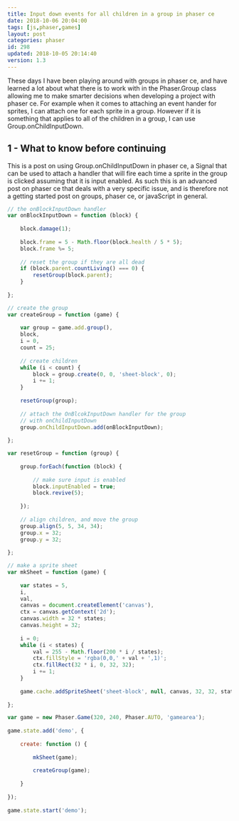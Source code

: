 ```yaml
---
title: Input down events for all children in a group in phaser ce
date: 2018-10-06 20:04:00
tags: [js,phaser,games]
layout: post
categories: phaser
id: 298
updated: 2018-10-05 20:14:40
version: 1.3
---
```


These days I have been playing around with groups in phaser ce, and have learned a lot about what there is to work with in the Phaser.Group class allowing me to make smarter decisions when developing a project with phaser ce. For example when it comes to attaching an event hander for sprites, I can attach one for each sprite in a group. However if it is something that applies to all of the children in a group, I can use Group.onChildInputDown.

<!-- more -->

## 1 - What to know before continuing

This is a post on using Group.onChildInputDown in phaser ce, a Signal that can be used to attach a handler that will fire each time a sprite in the group is clicked assuming that it is input enabled. As such this is an advanced post on phaser ce that deals with a very specific issue, and is therefore not a getting started post on groups, phaser ce, or javaScript in general.


```js
// the onBlockInputDown handler
var onBlockInputDown = function (block) {
 
    block.damage(1);
 
    block.frame = 5 - Math.floor(block.health / 5 * 5);
    block.frame %= 5;
 
    // reset the group if they are all dead
    if (block.parent.countLiving() === 0) {
        resetGroup(block.parent);
    }
 
};
```

```js
// create the group
var createGroup = function (game) {
 
    var group = game.add.group(),
    block,
    i = 0,
    count = 25;
 
    // create children
    while (i < count) {
        block = group.create(0, 0, 'sheet-block', 0);
        i += 1;
    }
 
    resetGroup(group);
 
    // attach the OnBlcokInputDown handler for the group
    // with onChildInputDown
    group.onChildInputDown.add(onBlockInputDown);
 
};
```

```js
var resetGroup = function (group) {
 
    group.forEach(function (block) {
 
        // make sure input is enabled
        block.inputEnabled = true;
        block.revive(5);
 
    });
 
    // align children, and move the group
    group.align(5, 5, 34, 34);
    group.x = 32;
    group.y = 32;
 
};
```

```js
// make a sprite sheet
var mkSheet = function (game) {
 
    var states = 5,
    i,
    val,
    canvas = document.createElement('canvas'),
    ctx = canvas.getContext('2d');
    canvas.width = 32 * states;
    canvas.height = 32;
 
    i = 0;
    while (i < states) {
        val = 255 - Math.floor(200 * i / states);
        ctx.fillStyle = 'rgba(0,0,' + val + ',1)';
        ctx.fillRect(32 * i, 0, 32, 32);
        i += 1;
    }
 
    game.cache.addSpriteSheet('sheet-block', null, canvas, 32, 32, states, 0, 0);
 
};
```

```js
var game = new Phaser.Game(320, 240, Phaser.AUTO, 'gamearea');
 
game.state.add('demo', {
 
    create: function () {
 
        mkSheet(game);
 
        createGroup(game);
 
    }
 
});
 
game.state.start('demo');
```

